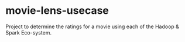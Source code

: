 # movie-lens-usecase
Project to determine the ratings for a movie using each of the Hadoop &amp; Spark Eco-system.
